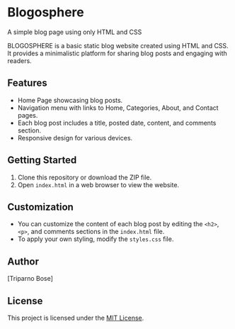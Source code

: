 # Blogosphere
A simple blog page using only HTML and CSS

BLOGOSPHERE is a basic static blog website created using HTML and CSS. It provides a minimalistic platform for sharing blog posts and engaging with readers.

## Features

- Home Page showcasing blog posts.
- Navigation menu with links to Home, Categories, About, and Contact pages.
- Each blog post includes a title, posted date, content, and comments section.
- Responsive design for various devices.

## Getting Started

1. Clone this repository or download the ZIP file.
2. Open `index.html` in a web browser to view the website.

## Customization

- You can customize the content of each blog post by editing the `<h2>`, `<p>`, and comments sections in the `index.html` file.
- To apply your own styling, modify the `styles.css` file.

## Author

[Triparno Bose]

## License

This project is licensed under the [MIT License](LICENSE).
